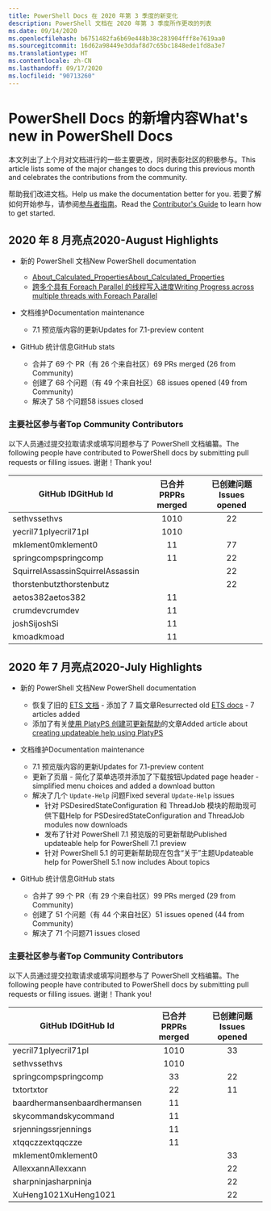 ```yaml
---
title: PowerShell Docs 在 2020 年第 3 季度的新变化
description: PowerShell 文档在 2020 年第 3 季度所作更改的列表
ms.date: 09/14/2020
ms.openlocfilehash: b6751482fa6b69e448b38c283904fff8e7619aa0
ms.sourcegitcommit: 16d62a98449e3ddaf8d7c65bc1848ede1fd8a3e7
ms.translationtype: HT
ms.contentlocale: zh-CN
ms.lasthandoff: 09/17/2020
ms.locfileid: "90713260"
---
```

# <a name="whats-new-in-powershell-docs"></a><span data-ttu-id="25406-103">PowerShell Docs 的新增内容</span><span class="sxs-lookup"><span data-stu-id="25406-103">What's new in PowerShell Docs</span></span>

<span data-ttu-id="25406-104">本文列出了上个月对文档进行的一些主要更改，同时表彰社区的积极参与。</span><span class="sxs-lookup"><span data-stu-id="25406-104">This article lists some of the major changes to docs during this previous month and celebrates the contributions from the community.</span></span>

<span data-ttu-id="25406-105">帮助我们改进文档。</span><span class="sxs-lookup"><span data-stu-id="25406-105">Help us make the documentation better for you.</span></span> <span data-ttu-id="25406-106">若要了解如何开始参与，请参阅[参与者指南][contrib]。</span><span class="sxs-lookup"><span data-stu-id="25406-106">Read the [Contributor's Guide][contrib] to learn how to get started.</span></span>

## <a name="2020-august-highlights"></a><span data-ttu-id="25406-107">2020 年 8 月亮点</span><span class="sxs-lookup"><span data-stu-id="25406-107">2020-August Highlights</span></span>

- <span data-ttu-id="25406-108">新的 PowerShell 文档</span><span class="sxs-lookup"><span data-stu-id="25406-108">New PowerShell documentation</span></span>
  - [<span data-ttu-id="25406-109">About_Calculated_Properties</span><span class="sxs-lookup"><span data-stu-id="25406-109">About_Calculated_Properties</span></span>](/powershell/module/microsoft.powershell.core/about/about_calculated_properties)
  - [<span data-ttu-id="25406-110">跨多个具有 Foreach Parallel 的线程写入进度</span><span class="sxs-lookup"><span data-stu-id="25406-110">Writing Progress across multiple threads with Foreach Parallel</span></span>](/powershell/scripting/learn/deep-dives/write-progress-across-multiple-threads)
- <span data-ttu-id="25406-111">文档维护</span><span class="sxs-lookup"><span data-stu-id="25406-111">Documentation maintenance</span></span>
  - <span data-ttu-id="25406-112">7\.1 预览版内容的更新</span><span class="sxs-lookup"><span data-stu-id="25406-112">Updates for 7.1-preview content</span></span>

- <span data-ttu-id="25406-113">GitHub 统计信息</span><span class="sxs-lookup"><span data-stu-id="25406-113">GitHub stats</span></span>
  - <span data-ttu-id="25406-114">合并了 69 个 PR（有 26 个来自社区）</span><span class="sxs-lookup"><span data-stu-id="25406-114">69 PRs merged (26 from Community)</span></span>
  - <span data-ttu-id="25406-115">创建了 68 个问题（有 49 个来自社区）</span><span class="sxs-lookup"><span data-stu-id="25406-115">68 issues opened (49 from Community)</span></span>
  - <span data-ttu-id="25406-116">解决了 58 个问题</span><span class="sxs-lookup"><span data-stu-id="25406-116">58 issues closed</span></span>

### <a name="top-community-contributors"></a><span data-ttu-id="25406-117">主要社区参与者</span><span class="sxs-lookup"><span data-stu-id="25406-117">Top Community Contributors</span></span>

<span data-ttu-id="25406-118">以下人员通过提交拉取请求或填写问题参与了 PowerShell 文档编纂。</span><span class="sxs-lookup"><span data-stu-id="25406-118">The following people have contributed to PowerShell docs by submitting pull requests or filling issues.</span></span> <span data-ttu-id="25406-119">谢谢！</span><span class="sxs-lookup"><span data-stu-id="25406-119">Thank you!</span></span>

|    <span data-ttu-id="25406-120">GitHub ID</span><span class="sxs-lookup"><span data-stu-id="25406-120">GitHub Id</span></span>     | <span data-ttu-id="25406-121">已合并 PR</span><span class="sxs-lookup"><span data-stu-id="25406-121">PRs merged</span></span> | <span data-ttu-id="25406-122">已创建问题</span><span class="sxs-lookup"><span data-stu-id="25406-122">Issues opened</span></span> |
| ---------------- | :--------: | :-----------: |
| <span data-ttu-id="25406-123">sethvs</span><span class="sxs-lookup"><span data-stu-id="25406-123">sethvs</span></span>           |     <span data-ttu-id="25406-124">10</span><span class="sxs-lookup"><span data-stu-id="25406-124">10</span></span>     |       <span data-ttu-id="25406-125">2</span><span class="sxs-lookup"><span data-stu-id="25406-125">2</span></span>       |
| <span data-ttu-id="25406-126">yecril71pl</span><span class="sxs-lookup"><span data-stu-id="25406-126">yecril71pl</span></span>       |     <span data-ttu-id="25406-127">10</span><span class="sxs-lookup"><span data-stu-id="25406-127">10</span></span>     |               |
| <span data-ttu-id="25406-128">mklement0</span><span class="sxs-lookup"><span data-stu-id="25406-128">mklement0</span></span>        |     <span data-ttu-id="25406-129">1</span><span class="sxs-lookup"><span data-stu-id="25406-129">1</span></span>      |       <span data-ttu-id="25406-130">7</span><span class="sxs-lookup"><span data-stu-id="25406-130">7</span></span>       |
| <span data-ttu-id="25406-131">springcomp</span><span class="sxs-lookup"><span data-stu-id="25406-131">springcomp</span></span>       |     <span data-ttu-id="25406-132">1</span><span class="sxs-lookup"><span data-stu-id="25406-132">1</span></span>      |       <span data-ttu-id="25406-133">2</span><span class="sxs-lookup"><span data-stu-id="25406-133">2</span></span>       |
| <span data-ttu-id="25406-134">SquirrelAssassin</span><span class="sxs-lookup"><span data-stu-id="25406-134">SquirrelAssassin</span></span> |            |       <span data-ttu-id="25406-135">2</span><span class="sxs-lookup"><span data-stu-id="25406-135">2</span></span>       |
| <span data-ttu-id="25406-136">thorstenbutz</span><span class="sxs-lookup"><span data-stu-id="25406-136">thorstenbutz</span></span>     |            |       <span data-ttu-id="25406-137">2</span><span class="sxs-lookup"><span data-stu-id="25406-137">2</span></span>       |
| <span data-ttu-id="25406-138">aetos382</span><span class="sxs-lookup"><span data-stu-id="25406-138">aetos382</span></span>         |     <span data-ttu-id="25406-139">1</span><span class="sxs-lookup"><span data-stu-id="25406-139">1</span></span>      |               |
| <span data-ttu-id="25406-140">crumdev</span><span class="sxs-lookup"><span data-stu-id="25406-140">crumdev</span></span>          |     <span data-ttu-id="25406-141">1</span><span class="sxs-lookup"><span data-stu-id="25406-141">1</span></span>      |               |
| <span data-ttu-id="25406-142">joshSi</span><span class="sxs-lookup"><span data-stu-id="25406-142">joshSi</span></span>           |     <span data-ttu-id="25406-143">1</span><span class="sxs-lookup"><span data-stu-id="25406-143">1</span></span>      |               |
| <span data-ttu-id="25406-144">kmoad</span><span class="sxs-lookup"><span data-stu-id="25406-144">kmoad</span></span>            |     <span data-ttu-id="25406-145">1</span><span class="sxs-lookup"><span data-stu-id="25406-145">1</span></span>      |               |

## <a name="2020-july-highlights"></a><span data-ttu-id="25406-146">2020 年 7 月亮点</span><span class="sxs-lookup"><span data-stu-id="25406-146">2020-July Highlights</span></span>

- <span data-ttu-id="25406-147">新的 PowerShell 文档</span><span class="sxs-lookup"><span data-stu-id="25406-147">New PowerShell documentation</span></span>
  - <span data-ttu-id="25406-148">恢复了旧的 [ETS 文档](/powershell/scripting/developer/ets/overview) - 添加了 7 篇文章</span><span class="sxs-lookup"><span data-stu-id="25406-148">Resurrected old [ETS docs](/powershell/scripting/developer/ets/overview) - 7 articles added</span></span>
  - <span data-ttu-id="25406-149">添加了有关[使用 PlatyPS 创建可更新帮助](/powershell/scripting/dev-cross-plat/create-help-using-platyps)的文章</span><span class="sxs-lookup"><span data-stu-id="25406-149">Added article about [creating updateable help using PlatyPS](/powershell/scripting/dev-cross-plat/create-help-using-platyps)</span></span>
- <span data-ttu-id="25406-150">文档维护</span><span class="sxs-lookup"><span data-stu-id="25406-150">Documentation maintenance</span></span>
  - <span data-ttu-id="25406-151">7\.1 预览版内容的更新</span><span class="sxs-lookup"><span data-stu-id="25406-151">Updates for 7.1-preview content</span></span>
  - <span data-ttu-id="25406-152">更新了页眉 - 简化了菜单选项并添加了下载按钮</span><span class="sxs-lookup"><span data-stu-id="25406-152">Updated page header - simplified menu choices and added a download button</span></span>
  - <span data-ttu-id="25406-153">解决了几个 `Update-Help` 问题</span><span class="sxs-lookup"><span data-stu-id="25406-153">Fixed several `Update-Help` issues</span></span>
    - <span data-ttu-id="25406-154">针对 PSDesiredStateConfiguration 和 ThreadJob 模块的帮助现可供下载</span><span class="sxs-lookup"><span data-stu-id="25406-154">Help for PSDesiredStateConfiguration and ThreadJob modules now downloads</span></span>
    - <span data-ttu-id="25406-155">发布了针对 PowerShell 7.1 预览版的可更新帮助</span><span class="sxs-lookup"><span data-stu-id="25406-155">Published updateable help for PowerShell 7.1 preview</span></span>
    - <span data-ttu-id="25406-156">针对 PowerShell 5.1 的可更新帮助现在包含“关于”主题</span><span class="sxs-lookup"><span data-stu-id="25406-156">Updateable help for PowerShell 5.1 now includes About topics</span></span>

- <span data-ttu-id="25406-157">GitHub 统计信息</span><span class="sxs-lookup"><span data-stu-id="25406-157">GitHub stats</span></span>
  - <span data-ttu-id="25406-158">合并了 99 个 PR（有 29 个来自社区）</span><span class="sxs-lookup"><span data-stu-id="25406-158">99 PRs merged (29 from Community)</span></span>
  - <span data-ttu-id="25406-159">创建了 51 个问题（有 44 个来自社区）</span><span class="sxs-lookup"><span data-stu-id="25406-159">51 issues opened (44 from Community)</span></span>
  - <span data-ttu-id="25406-160">解决了 71 个问题</span><span class="sxs-lookup"><span data-stu-id="25406-160">71 issues closed</span></span>

### <a name="top-community-contributors"></a><span data-ttu-id="25406-161">主要社区参与者</span><span class="sxs-lookup"><span data-stu-id="25406-161">Top Community Contributors</span></span>

<span data-ttu-id="25406-162">以下人员通过提交拉取请求或填写问题参与了 PowerShell 文档编纂。</span><span class="sxs-lookup"><span data-stu-id="25406-162">The following people have contributed to PowerShell docs by submitting pull requests or filling issues.</span></span> <span data-ttu-id="25406-163">谢谢！</span><span class="sxs-lookup"><span data-stu-id="25406-163">Thank you!</span></span>

|   <span data-ttu-id="25406-164">GitHub ID</span><span class="sxs-lookup"><span data-stu-id="25406-164">GitHub Id</span></span>    | <span data-ttu-id="25406-165">已合并 PR</span><span class="sxs-lookup"><span data-stu-id="25406-165">PRs merged</span></span> | <span data-ttu-id="25406-166">已创建问题</span><span class="sxs-lookup"><span data-stu-id="25406-166">Issues opened</span></span> |
| -------------- | :--------: | :-----------: |
| <span data-ttu-id="25406-167">yecril71pl</span><span class="sxs-lookup"><span data-stu-id="25406-167">yecril71pl</span></span>     |     <span data-ttu-id="25406-168">10</span><span class="sxs-lookup"><span data-stu-id="25406-168">10</span></span>     |       <span data-ttu-id="25406-169">3</span><span class="sxs-lookup"><span data-stu-id="25406-169">3</span></span>       |
| <span data-ttu-id="25406-170">sethvs</span><span class="sxs-lookup"><span data-stu-id="25406-170">sethvs</span></span>         |     <span data-ttu-id="25406-171">10</span><span class="sxs-lookup"><span data-stu-id="25406-171">10</span></span>     |               |
| <span data-ttu-id="25406-172">springcomp</span><span class="sxs-lookup"><span data-stu-id="25406-172">springcomp</span></span>     |     <span data-ttu-id="25406-173">3</span><span class="sxs-lookup"><span data-stu-id="25406-173">3</span></span>      |       <span data-ttu-id="25406-174">2</span><span class="sxs-lookup"><span data-stu-id="25406-174">2</span></span>       |
| <span data-ttu-id="25406-175">txtor</span><span class="sxs-lookup"><span data-stu-id="25406-175">txtor</span></span>          |     <span data-ttu-id="25406-176">2</span><span class="sxs-lookup"><span data-stu-id="25406-176">2</span></span>      |       <span data-ttu-id="25406-177">1</span><span class="sxs-lookup"><span data-stu-id="25406-177">1</span></span>       |
| <span data-ttu-id="25406-178">baardhermansen</span><span class="sxs-lookup"><span data-stu-id="25406-178">baardhermansen</span></span> |     <span data-ttu-id="25406-179">1</span><span class="sxs-lookup"><span data-stu-id="25406-179">1</span></span>      |               |
| <span data-ttu-id="25406-180">skycommand</span><span class="sxs-lookup"><span data-stu-id="25406-180">skycommand</span></span>     |     <span data-ttu-id="25406-181">1</span><span class="sxs-lookup"><span data-stu-id="25406-181">1</span></span>      |               |
| <span data-ttu-id="25406-182">srjennings</span><span class="sxs-lookup"><span data-stu-id="25406-182">srjennings</span></span>     |     <span data-ttu-id="25406-183">1</span><span class="sxs-lookup"><span data-stu-id="25406-183">1</span></span>      |               |
| <span data-ttu-id="25406-184">xtqqczze</span><span class="sxs-lookup"><span data-stu-id="25406-184">xtqqczze</span></span>       |     <span data-ttu-id="25406-185">1</span><span class="sxs-lookup"><span data-stu-id="25406-185">1</span></span>      |               |
| <span data-ttu-id="25406-186">mklement0</span><span class="sxs-lookup"><span data-stu-id="25406-186">mklement0</span></span>      |            |       <span data-ttu-id="25406-187">3</span><span class="sxs-lookup"><span data-stu-id="25406-187">3</span></span>       |
| <span data-ttu-id="25406-188">Allexxann</span><span class="sxs-lookup"><span data-stu-id="25406-188">Allexxann</span></span>      |            |       <span data-ttu-id="25406-189">2</span><span class="sxs-lookup"><span data-stu-id="25406-189">2</span></span>       |
| <span data-ttu-id="25406-190">sharpninja</span><span class="sxs-lookup"><span data-stu-id="25406-190">sharpninja</span></span>     |            |       <span data-ttu-id="25406-191">2</span><span class="sxs-lookup"><span data-stu-id="25406-191">2</span></span>       |
| <span data-ttu-id="25406-192">XuHeng1021</span><span class="sxs-lookup"><span data-stu-id="25406-192">XuHeng1021</span></span>     |            |       <span data-ttu-id="25406-193">2</span><span class="sxs-lookup"><span data-stu-id="25406-193">2</span></span>       |

<!-- Link references -->
[contrib]: contributing/overview.md
